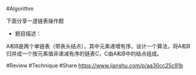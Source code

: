 
#Algorithm

下面分享一道链表操作题

- 题目描述：

A和B是两个单链表（带表头结点），其中元素递增有序。设计一个算法，将A和B归并成一个按元素值非递减有序的链表C，C由A和B中的结点组成。


#Review
#Technique
#Share
https://www.jianshu.com/p/aa30cc25c91b